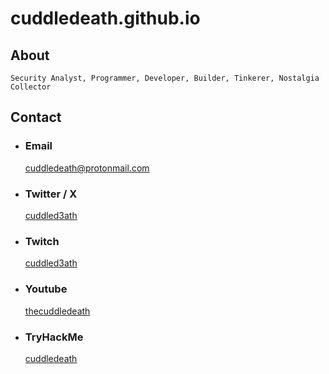 # cuddledeath.github.io

## About
    Security Analyst, Programmer, Developer, Builder, Tinkerer, Nostalgia Collector
    
## Contact

* ### Email
    cuddledeath@protonmail.com
* ### Twitter / X
    [cuddled3ath](https://twitter.com/CuddleD3ath)
* ### Twitch
    [cuddled3ath](https://www.twitch.tv/cuddled3ath/about)
* ### Youtube
    [thecuddledeath](https://www.youtube.com/channel/UCzD3PWJX9_k4_RAJgBOrArw)
* ### TryHackMe
    [cuddledeath](https://tryhackme.com/p/cuddledeath)
